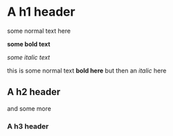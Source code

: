# A h1 header

some normal text here

**some bold text**

*some italic text*

this is some normal text **bold here** but then an *italic* here

## A h2 header

and some more

### A h3 header
